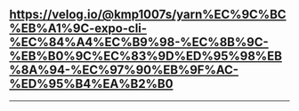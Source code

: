 https://velog.io/@kmp1007s/yarn%EC%9C%BC%EB%A1%9C-expo-cli-%EC%84%A4%EC%B9%98-%EC%8B%9C-%EB%B0%9C%EC%83%9D%ED%95%98%EB%8A%94-%EC%97%90%EB%9F%AC-%ED%95%B4%EA%B2%B0
---
----
